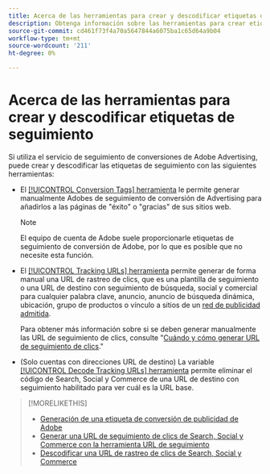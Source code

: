 ```yaml
---
title: Acerca de las herramientas para crear y descodificar etiquetas de seguimiento
description: Obtenga información sobre las herramientas para crear etiquetas de seguimiento de conversión de Advertising de Adobe y las etiquetas de seguimiento de clics de Search, Social y Commerce, y cómo descodificar las etiquetas de seguimiento de clics existentes.
source-git-commit: cd461f73f4a70a5647844a6075ba1c65d64a9b04
workflow-type: tm+mt
source-wordcount: '211'
ht-degree: 0%

---
```


# Acerca de las herramientas para crear y descodificar etiquetas de seguimiento

Si utiliza el servicio de seguimiento de conversiones de Adobe Advertising, puede crear y descodificar las etiquetas de seguimiento con las siguientes herramientas:

* El [[!UICONTROL Conversion Tags] herramienta](conversion-tag-generate.md) le permite generar manualmente Adobes de seguimiento de conversión de Advertising para añadirlos a las páginas de &quot;éxito&quot; o &quot;gracias&quot; de sus sitios web.

   >[!NOTE]
   >
   >El equipo de cuenta de Adobe suele proporcionarle etiquetas de seguimiento de conversión de Adobe, por lo que es posible que no necesite esta función.

* El [[!UICONTROL Tracking URLs] herramienta](click-tracking-url-generate.md) permite generar de forma manual una URL de rastreo de clics, que es una plantilla de seguimiento o una URL de destino con seguimiento de búsqueda, social y comercial para cualquier palabra clave, anuncio, anuncio de búsqueda dinámica, ubicación, grupo de productos o vínculo a sitios de un [red de publicidad admitida](/help/search-social-commerce/introduction/supported-inventory.md).

   Para obtener más información sobre si se deben generar manualmente las URL de seguimiento de clics, consulte &quot;[Cuándo y cómo generar URL de seguimiento de clics](/help/search-social-commerce/tracking/click-tracking-ways-to-generate.md).&quot;

* (Solo cuentas con direcciones URL de destino) La variable [[!UICONTROL Decode Tracking URLs] herramienta](click-tracking-url-decode.md) permite eliminar el código de Search, Social y Commerce de una URL de destino con seguimiento habilitado para ver cuál es la URL base.

>[!MORELIKETHIS]
>
>* [Generación de una etiqueta de conversión de publicidad de Adobe](conversion-tag-generate.md)
>* [Generar una URL de seguimiento de clics de Search, Social y Commerce con la herramienta URL de seguimiento](click-tracking-url-generate.md)
>* [Descodificar una URL de rastreo de clics de Search, Social y Commerce](click-tracking-url-decode.md)

